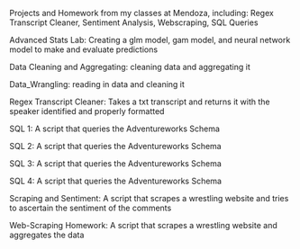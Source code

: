 Projects and Homework from my classes at Mendoza, including: Regex Transcript Cleaner, Sentiment Analysis, Webscraping, SQL Queries

Advanced Stats Lab: Creating a glm model, gam model, and neural network model to make and evaluate predictions

Data Cleaning and Aggregating: cleaning data and aggregating it

Data_Wrangling: reading in data and cleaning it

Regex Transcript Cleaner: Takes a txt transcript and returns it with the speaker identified and properly formatted

SQL 1: A script that queries the Adventureworks Schema

SQL 2: A script that queries the Adventureworks Schema

SQL 3: A script that queries the Adventureworks Schema

SQL 4: A script that queries the Adventureworks Schema

Scraping and Sentiment: A script that scrapes a wrestling website and tries to ascertain the sentiment of the comments

Web-Scraping Homework: A script that scrapes a wrestling website and aggregates the data

